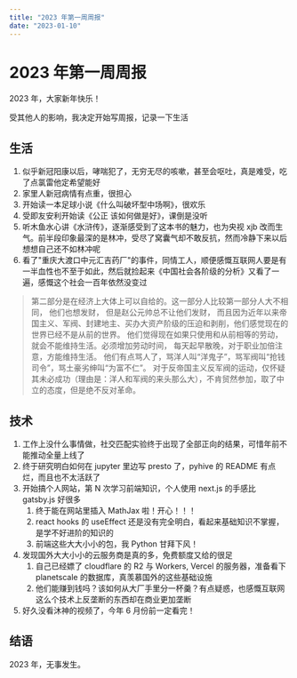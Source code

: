 ```yaml
---
title: "2023 年第一周周报"
date: "2023-01-10"
---
```


# 2023 年第一周周报

2023 年，大家新年快乐！

受其他人的影响，我决定开始写周报，记录一下生活

## 生活

1. 似乎新冠阳康以后，哮喘犯了，无穷无尽的咳嗽，甚至会呕吐，真是难受，吃了点氯雷他定希望能好
2. 家里人新冠病情有点重，很担心
3. 开始读一本足球小说《什么叫破坏型中场啊》，很欢乐
4. 受即友安利开始读《公正 该如何做是好》，课倒是没听
5. 听木鱼水心讲《水浒传》，逐渐感受到了这本书的魅力，也为央视 xjb 改而生气。前半段印象最深的是林冲，受尽了窝囊气却不敢反抗，然而冷静下来以后想想自己还不如林冲呢
6. 看了"重庆大渡口中元汇吉药厂"的事件，同情工人，顺便感慨互联网人要是有一半血性也不至于如此，然后就捡起来《中国社会各阶级的分析》又看了一遍，感慨这个社会一百年依然没变过

> 第二部分是在经济上大体上可以自给的。这一部分人比较第一部分人大不相同， 他们也想发财， 但是赵公元帅总不让他们发财，
> 而且因为近年以来帝国主义、军阀、封建地主、买办大资产阶级的压迫和剥削，他们感觉现在的世界已经不是从前的世界。
> 他们觉得现在如果只使用和从前相等的劳动，就会不能维持生活。必须增加劳动时间， 每天起早散晚，对于职业加倍注意，方能维持生活。
> 他们有点骂人了，骂洋人叫“洋鬼子”，骂军阀叫“抢钱司令”，骂土豪劣绅叫“为富不仁”。
> 对于反帝国主义反军阀的运动，仅怀疑其未必成功（理由是：洋人和军阀的来头那么大），不肯贸然参加，取了中立的态度，但是绝不反对革命。

## 技术

1. 工作上没什么事情做，社交匹配实验终于出现了全部正向的结果，可惜年前不能推动全量上线了
2. 终于研究明白如何在 jupyter 里边写 presto 了，pyhive 的 README 有点烂，而且也不太活跃了
3. 开始搞个人网站，第 N 次学习前端知识，个人使用 next.js 的手感比 gatsby.js 好很多
   1. 终于能在网站里插入 MathJax 啦！开心！！！
   2. react hooks 的 useEffect 还是没有完全明白，看起来基础知识不掌握，是学不好进阶的知识的
   3. 前端这些大大小小的包，我 Python 甘拜下风！
4. 发现国外大大小小的云服务商是真的多，免费额度又给的很足
   1. 自己已经嫖了 cloudflare 的 R2 与 Workers, Vercel 的服务器，准备看下 planetscale 的数据库，真羡慕国外的这些基础设施
   2. 他们能赚到钱吗？该如何从大厂手里分一杯羹？有点疑惑，也感慨互联网这么个技术上反垄断的东西却在商业更加垄断
5. 好久没看沐神的视频了，今年 6 月份前一定看完！

## 结语

2023 年，无事发生。
